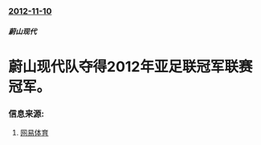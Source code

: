 ### [2012-11-10](/news/2012/11/10/index.md)

##### 蔚山现代
# 蔚山现代队夺得2012年亚足联冠军联赛冠军。




### 信息来源:

1. [网易体育](http://sports.163.com/12/1110/20/8FVPP0C400051C89.html)
